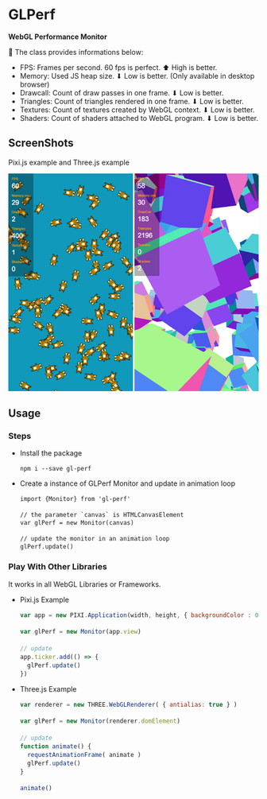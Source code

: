 # GLPerf

**WebGL Performance Monitor**

🚀 The class provides informations below:

- FPS: Frames per second. 60 fps is perfect. ⬆ High is better.
- Memory: Used JS heap size. ⬇ Low is better. (Only available in desktop browser)
- Drawcall: Count of draw passes in one frame. ⬇ Low is better.
- Triangles: Count of triangles rendered in one frame. ⬇ Low is better.
- Textures: Count of textures created by WebGL context. ⬇ Low is better.
- Shaders: Count of shaders attached to WebGL program. ⬇ Low is better.

## ScreenShots

Pixi.js example and Three.js example

![ScreenShots](https://github.com/eyworldwide/GLPerf/blob/master/screenshot.jpg)

## Usage

### Steps

* Install the package
  ```
  npm i --save gl-perf
  ```

* Create a instance of GLPerf Monitor and update in animation loop
  ```
  import {Monitor} from 'gl-perf'

  // the parameter `canvas` is HTMLCanvasElement
  var glPerf = new Monitor(canvas)

  // update the monitor in an animation loop
  glPerf.update()
  ```

### Play With Other Libraries

It works in all WebGL Libraries or Frameworks.

- Pixi.js Example 

  ```javascript
  var app = new PIXI.Application(width, height, { backgroundColor : 0x1099bb })

  var glPerf = new Monitor(app.view)

  // update
  app.ticker.add(() => {
    glPerf.update()
  })

  ```

- Three.js Example 

  ```javascript
  var renderer = new THREE.WebGLRenderer( { antialias: true } )

  var glPerf = new Monitor(renderer.domElement)

  // update
  function animate() {
    requestAnimationFrame( animate )
    glPerf.update()
  }

  animate()
  ```
